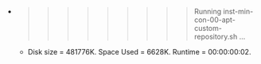 * >>>>>>>>> Running inst-min-con-00-apt-custom-repository.sh ...
  * Disk size = 481776K. Space Used = 6628K. Runtime = 00:00:00:02.
